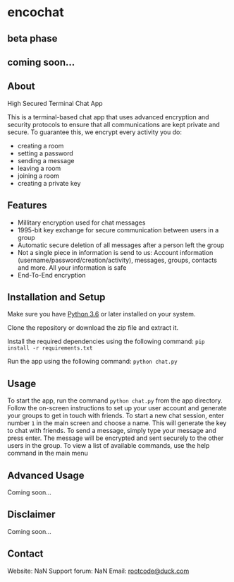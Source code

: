 # encochat
## beta phase
## coming soon...

## About
High Secured Terminal Chat App

This is a terminal-based chat app that uses advanced encryption and security protocols to ensure that all communications are kept private and secure. To guarantee this, we encrypt every activity you do:
* creating a room
* setting a password
* sending a message
* leaving a room
* joining a room
* creating a private key

## Features

* Millitary encryption used for chat messages
* 1995-bit key exchange for secure communication between users in a group
* Automatic secure deletion of all messages after a person left the group
* Not a single piece in information is send to us: Account information (username/password/creation/activity), messages, groups, contacts and more. All your information is safe
* End-To-End encryption

## Installation and Setup

Make sure you have [Python 3.6](https://python.org/downloads) or later installed on your system.

Clone the repository or download the zip file and extract it.

Install the required dependencies using the following command: `pip install -r requirements.txt`

Run the app using the following command: `python chat.py`

## Usage

To start the app, run the command `python chat.py` from the app directory.
Follow the on-screen instructions to set up your user account and generate your groups to get in touch with friends.
To start a new chat session, enter number `1` in the main screen and choose a name. This will generate the key to chat with friends.
To send a message, simply type your message and press enter. The message will be encrypted and sent securely to the other users in the group.
To view a list of available commands, use the help command in the main menu

## Advanced Usage
Coming soon...

## Disclaimer
Coming soon...

## Contact

Website: NaN
Support forum: NaN
Email: rootcode@duck.com
